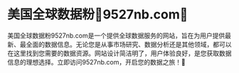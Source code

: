 # 美国全球数据粉🌼9527nb.com🌼

美国全球数据粉9527nb.com是一个提供全球数据服务的网站，旨在为用户提供最新、最全面的数据信息。无论您是从事市场研究、数据分析还是其他领域，都可以在这里找到您需要的数据资源。网站设计简洁明了，用户体验良好，是您获取数据信息的理想选择。立即访问9527nb.com，开启您的数据之旅！🌼